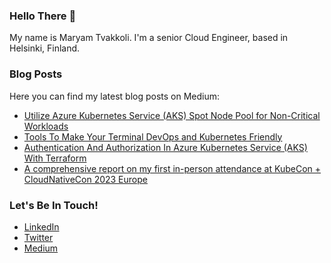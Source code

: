 ### Hello There 👋
My name is Maryam Tvakkoli. I'm a senior Cloud Engineer, based in Helsinki, Finland. 

### Blog Posts
Here you can find my latest blog posts on Medium:

- [Utilize Azure Kubernetes Service (AKS) Spot Node Pool for Non-Critical Workloads](https://medium.com/cloud-native-daily/utilize-azure-kubernetes-service-aks-spot-node-pool-for-non-critical-workloads-ed435ad5bb1)
- [Tools To Make Your Terminal DevOps and Kubernetes Friendly](https://medium.com/aws-tip/tools-to-make-your-terminal-devops-and-kubernetes-friendly-64d27a35bd3f)
- [Authentication And Authorization In Azure Kubernetes Service (AKS) With Terraform](https://medium.com/cloud-native-daily/authentication-and-authorization-in-azure-kubernetes-service-aks-with-terraform-c6a045bacd09)
- [A comprehensive report on my first in-person attendance at KubeCon + CloudNativeCon 2023 Europe](https://medium.com/@maryam.tavakoli.3/a-comprehensive-report-on-my-first-in-person-attendance-at-kubecon-cloudnativecon-2023-europe-cbabee1bb313)

### Let's Be In Touch!

- [LinkedIn](https://www.linkedin.com/in/maryam-tavakoli/)
- [Twitter](https://twitter.com/Marytvk)
- [Medium](https://medium.com/@maryam.tavakoli.3)


<!--
**MaryamTavakkoli/MaryamTavakkoli** is a ✨ _special_ ✨ repository because its `README.md` (this file) appears on your GitHub profile.

Here are some ideas to get you started:

- 🔭 I’m currently working on ...
- 🌱 I’m currently learning ...
- 👯 I’m looking to collaborate on ...
- 🤔 I’m looking for help with ...
- 💬 Ask me about ...
- 📫 How to reach me: ...
- 😄 Pronouns: ...
- ⚡ Fun fact: ...
-->
